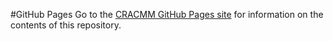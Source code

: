 #GitHub Pages
Go to the [CRACMM GitHub Pages site](https://USEPA.github.io/CRACMM/) for information on the contents of this repository.
